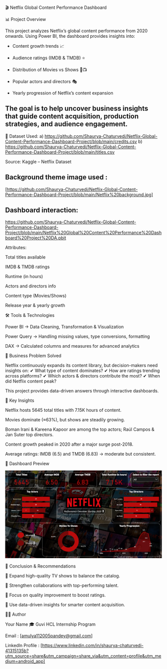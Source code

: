 🎬 Netflix Global Content Performance Dashboard

📊 Project Overview

This project analyzes Netflix’s global content performance from 2020 onwards. Using Power BI, the dashboard provides insights into:

- Content growth trends 📈

- Audience ratings (IMDB & TMDB) ⭐

- Distribution of Movies vs Shows 🎥📺

- Popular actors and directors 🎭

- Yearly progression of Netflix’s content expansion

## The goal is to help uncover business insights that guide content acquisition, production strategies, and audience engagement.

📂 Dataset Used:
a) https://github.com/Shaurya-Chaturvedi/Netflix-Global-Content-Performance-Dashboard-Project/blob/main/credits.csv
b) https://github.com/Shaurya-Chaturvedi/Netflix-Global-Content-Performance-Dashboard-Project/blob/main/titles.csv

Source: Kaggle – Netflix Dataset 
## Background theme image used : 
[https://github.com/Shaurya-Chaturvedi/Netflix-Global-Content-Performance-Dashboard-Project/blob/main/Netflix%20background.jpg]

## Dashboard interaction:
https://github.com/Shaurya-Chaturvedi/Netflix-Global-Content-Performance-Dashboard-Project/blob/main/Netflix%20Global%20Content%20Performance%20Dashboard%20Project%20DA.pbit


Attributes:

Total titles available

IMDB & TMDB ratings

Runtime (in hours)

Actors and directors info

Content type (Movies/Shows)

Release year & yearly growth

🛠 Tools & Technologies

Power BI → Data Cleaning, Transformation & Visualization

Power Query → Handling missing values, type conversions, formatting

DAX → Calculated columns and measures for advanced analytics

🚀 Business Problem Solved

Netflix continuously expands its content library, but decision-makers need insights on:
✔ What type of content dominates?
✔ How are ratings trending across platforms?
✔ Which actors & directors contribute the most?
✔ When did Netflix content peak?

This project provides data-driven answers through interactive dashboards.

🔑 Key Insights

Netflix hosts 5645 total titles with 7.15K hours of content.

Movies dominate (≈63%), but shows are steadily growing.

Boman Irani & Kareena Kapoor are among the top actors; Raúl Campos & Jan Suter top directors.

Content growth peaked in 2020 after a major surge post-2018.

Average ratings: IMDB (6.5) and TMDB (6.83) → moderate but consistent.

📸 Dashboard Preview

![Project Dashboard](https://github.com/Shaurya-Chaturvedi/Netflix-Global-Content-Performance-Dashboard-Project/blob/main/Snapshot%20of%20project.png)


🏁 Conclusion & Recommendations

📌 Expand high-quality TV shows to balance the catalog.

📌 Strengthen collaborations with top-performing talent.

📌 Focus on quality improvement to boost ratings.

📌 Use data-driven insights for smarter content acquisition.

👨‍💻 Author

Your Name
🎓 Guvi HCL Internship Program

Email : [amulya112005pandey@gmail.com]

Linkedln Profile :  [https://www.linkedin.com/in/shaurya-chaturvedi-41315135b?utm_source=share&utm_campaign=share_via&utm_content=profile&utm_medium=android_app]

